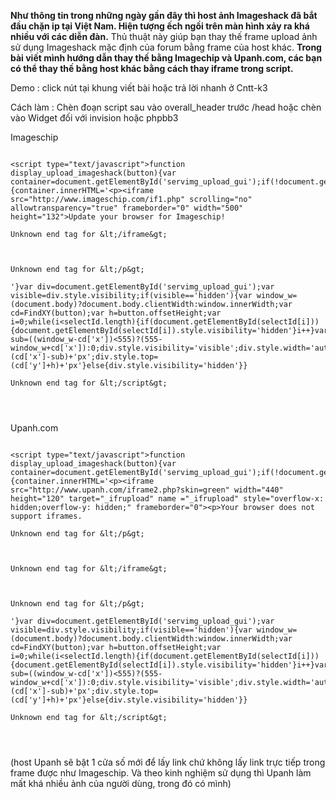 **Như thông tin trong những ngày gần đây thì host ảnh Imageshack đã bắt đầu chặn ip tại Việt Nam. Hiện tượng ếch ngồi trên màn hình xảy ra khá nhiều với các diễn đàn.** Thủ thuật này giúp bạn thay thế frame upload ảnh sử dụng Imageshack mặc định của forum bằng frame của host khác.
**Trong bài viết mình hướng dẫn thay thế bằng Imagechip và Upanh.com, các bạn có thể thay thế bằng host khác bằng cách thay iframe trong script.**


Demo : click nút tại khung viết bài hoặc trả lời nhanh ở Cntt-k3


Cách làm : Chèn đoạn script sau vào overall\_header trước /head hoặc chèn vào Widget đối với invision hoặc phpbb3


Imageschip

```

<script type="text/javascript">function display_upload_imageshack(button){var container=document.getElementById('servimg_upload_gui');if(!document.getElementById('obj_servimg')){container.innerHTML='<p><iframe src="http://www.imageschip.com/if1.php" scrolling="no" allowtransparency="true" frameborder="0" width="500" height="132">Update your browser for Imageschip!

Unknown end tag for &lt;/iframe&gt;



Unknown end tag for &lt;/p&gt;

'}var div=document.getElementById('servimg_upload_gui');var visible=div.style.visibility;if(visible=='hidden'){var window_w=(document.body)?document.body.clientWidth:window.innerWidth;var cd=FindXY(button);var h=button.offsetHeight;var i=0;while(i<selectId.length){if(document.getElementById(selectId[i])){document.getElementById(selectId[i]).style.visibility='hidden'}i++}var sub=((window_w-cd['x'])<555)?(555-window_w+cd['x']):0;div.style.visibility='visible';div.style.width='auto';div.style.left=(cd['x']-sub)+'px';div.style.top=(cd['y']+h)+'px'}else{div.style.visibility='hidden'}}

Unknown end tag for &lt;/script&gt;




```

Upanh.com

```

<script type="text/javascript">function display_upload_imageshack(button){var container=document.getElementById('servimg_upload_gui');if(!document.getElementById('obj_servimg')){container.innerHTML='<p><iframe src="http://www.upanh.com/iframe2.php?skin=green" width="440" height="120" target="_ifrupload" name ="_ifrupload" style="overflow-x: hidden;overflow-y: hidden;" frameborder="0"><p>Your browser does not support iframes.

Unknown end tag for &lt;/p&gt;



Unknown end tag for &lt;/iframe&gt;



Unknown end tag for &lt;/p&gt;

'}var div=document.getElementById('servimg_upload_gui');var visible=div.style.visibility;if(visible=='hidden'){var window_w=(document.body)?document.body.clientWidth:window.innerWidth;var cd=FindXY(button);var h=button.offsetHeight;var i=0;while(i<selectId.length){if(document.getElementById(selectId[i])){document.getElementById(selectId[i]).style.visibility='hidden'}i++}var sub=((window_w-cd['x'])<555)?(555-window_w+cd['x']):0;div.style.visibility='visible';div.style.width='auto';div.style.left=(cd['x']-sub)+'px';div.style.top=(cd['y']+h)+'px'}else{div.style.visibility='hidden'}}

Unknown end tag for &lt;/script&gt;




```
(host Upanh sẽ bật 1 cửa số mới để lấy link chứ không lấy link trực tiếp trong frame được như Imageschip. Và theo kinh nghiệm sử dụng thì Upanh làm mất khá nhiều ảnh của người dùng, trong đó có mình)